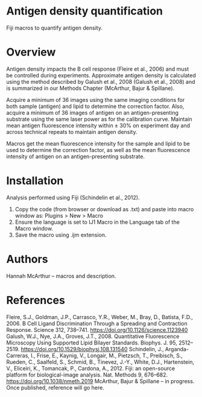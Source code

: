 # Antigen density quantification
Fiji macros to quantify antigen density.
# Overview  
Antigen density impacts the B cell response (Fleire et al., 2006) and must be controlled during experiments. Approximate antigen density is calculated using the method described by Galush et al., 2008 (Galush et al., 2008) and is summarized in our Methods Chapter (McArthur, Bajur & Spillane). 

Acquire a minimum of 36 images using the same imaging conditions for both sample (antigen) and lipid to determine the correction factor. Also, acquire a minimum of 36 images of antigen on an antigen-presenting substrate using the same laser power as for the calibration curve. Maintain mean antigen fluorescence intensity within ± 30% on experiment day and across technical repeats to maintain antigen density. 

Macros get the mean fluorescence intensity for the sample and lipid to be used to determine the correction factor, as well as the mean fluorescence intensity of antigen on an antigen-presenting substrate. 
# Installation 
Analysis performed using Fiji (Schindelin et al., 2012). 
1.	Copy the code (from browser or download as .txt) and paste into macro window as: 
     Plugins > New > Macro
2.	Ensure the language is set to IJ1 Macro in the Language tab of the Macro window. 
3.	Save the macro using .ijm extension. 
# Authors
Hannah McArthur – macros and description. 
# References 
Fleire, S.J., Goldman, J.P., Carrasco, Y.R., Weber, M., Bray, D., Batista, F.D., 2006. B Cell Ligand Discrimination Through a Spreading and Contraction Response. Science 312, 738–741. https://doi.org/10.1126/science.1123940
Galush, W.J., Nye, J.A., Groves, J.T., 2008. Quantitative Fluorescence Microscopy Using Supported Lipid Bilayer Standards. Biophys. J. 95, 2512–2519. https://doi.org/10.1529/biophysj.108.131540
Schindelin, J., Arganda-Carreras, I., Frise, E., Kaynig, V., Longair, M., Pietzsch, T., Preibisch, S., Rueden, C., Saalfeld, S., Schmid, B., Tinevez, J.-Y., White, D.J., Hartenstein, V., Eliceiri, K., Tomancak, P., Cardona, A., 2012. Fiji: an open-source platform for biological-image analysis. Nat. Methods 9, 676–682. https://doi.org/10.1038/nmeth.2019
McArthur, Bajur & Spillane – in progress. Once published, reference will go here. 

